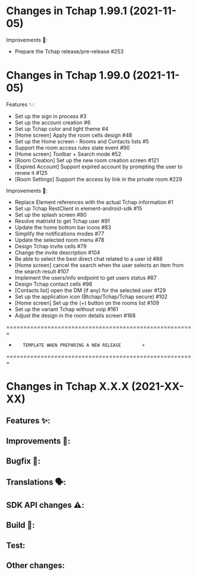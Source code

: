 Changes in Tchap 1.99.1 (2021-11-05)
===================================================

Improvements 🙌:
- Prepare the Tchap release/pre-release #253

Changes in Tchap 1.99.0 (2021-11-05)
===================================================

Features ✨:
 - Set up the sign in process #3
 - Set up the account creation #6
 - Set up Tchap color and light theme #4
 - [Home screen] Apply the room cells design #48
 - Set up the Home screen - Rooms and Contacts lists #5
 - Support the room access rules state event #90
 - [Home screen] Toolbar + Search mode #52
 - [Room Creation] Set up the new room creation screen #121
 - [Expired Account] Support expired account by prompting the user to renew it #125
 - [Room Settings] Support the access by link in the private room #229

Improvements 🙌:
 - Replace Element references with the actual Tchap information #1
 - Set up Tchap RestClient in element-android-sdk #15
 - Set up the splash screen #80
 - Resolve matrixId to get Tchap user #91
 - Update the home bottom bar icons #83
 - Simplify the notifications modes #77
 - Update the selected room menu #78
 - Design Tchap invite cells #79
 - Change the invite description #104
 - Be able to select the best direct chat related to a user id #88
 - [Home screen] cancel the search when the user selects an item from the search result #107
 - Implement the users/info endpoint to get users status #87
 - Design Tchap contact cells #98
 - [Contacts list] open the DM (if any) for the selected user #129
 - Set up the application icon (Btchap/Tchap/Tchap secure) #102
 - [Home screen] Set up the (+) button on the rooms list #109
 - Set up the variant Tchap without voip #161
 - Adjust the design in the room details screen #168


=======================================================
+        TEMPLATE WHEN PREPARING A NEW RELEASE        +
=======================================================


Changes in Tchap X.X.X (2021-XX-XX)
===================================================

Features ✨:
 -

Improvements 🙌:
 -

Bugfix 🐛:
 -

Translations 🗣:
 -

SDK API changes ⚠️:
 - 

Build 🧱:
 -

Test:
 -

Other changes:
 -
